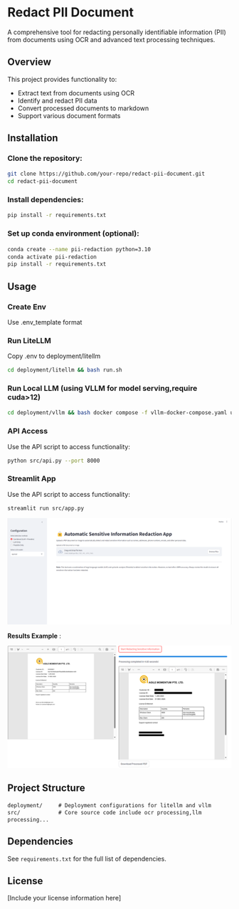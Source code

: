 # Redact PII Document

A comprehensive tool for redacting personally identifiable information (PII) from documents using OCR and advanced text processing techniques.

## Overview
This project provides functionality to:

- Extract text from documents using OCR
- Identify and redact PII data
- Convert processed documents to markdown
- Support various document formats

## Installation

### Clone the repository:
```bash
git clone https://github.com/your-repo/redact-pii-document.git
cd redact-pii-document
```

### Install dependencies:
```bash
pip install -r requirements.txt
```

### Set up conda environment (optional):
```bash
conda create --name pii-redaction python=3.10
conda activate pii-redaction
pip install -r requirements.txt
```

## Usage

### Create Env
Use .env_template format

### Run LiteLLM 

Copy .env to deployment/litellm
```bash
cd deployment/litellm && bash run.sh
```
### Run Local LLM (using VLLM for model serving,require cuda>12)

```bash
cd deployment/vllm && bash docker compose -f vllm-docker-compose.yaml up -d
```
### API Access
Use the API script to access functionality:
```bash
python src/api.py --port 8000
```
### Streamlit App
Use the API script to access functionality:
```bash
streamlit run src/app.py
```
![Redact PII App](imgs/demo1.png)

**Results Example** :

![Results](imgs/demo2.png)
## Project Structure
```
deployment/     # Deployment configurations for litellm and vllm
src/            # Core source code include ocr processing,llm processing...
```

## Dependencies
See `requirements.txt` for the full list of dependencies.

## License
[Include your license information here]
